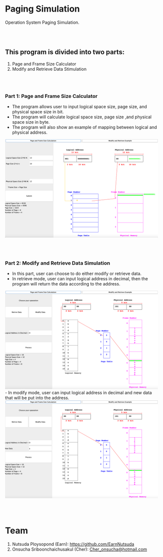 # Paging Simulation
Operation System Paging Simulation.

<br><br>
## This program is divided into two parts: 
1. Page and Frame Size Calculator 
2. Modify and Retrieve Data Stimulation

<br><br>
### Part 1: Page and Frame Size Calculator 
- The program allows user to input logical space size, page size, and physical space size in bit.
- The program will calculate logical space size, page size ,and physical space size in byte.
- The program will also show an example of mapping between logical and physical address.
<img src=assets/calculator.png>

<br><br>
### Part 2: Modify and Retrieve Data Simulation
- In this part, user can choose to do either modify or retrieve data.
- In retrieve mode, user can input logical address in decimal, then the program will return the data according to the address.
<img src=assets/retrieve.png>
- In modify mode, user can input logical address in decimal and new data that will be put into the address.
<img src=assets/modify.png>

<br><br>
# Team
1. Nutsuda Ploysopond (Earn): https://github.com/EarnNutsuda
2. Onsucha Sriboonchaichusakul (Cher): Cher_onsucha@hotmail.com 


